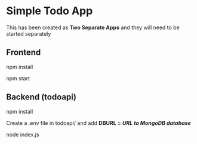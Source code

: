 # Simple Todo App

This has been created as **Two Separate Apps** and they will need to be started separately

## Frontend

npm install

npm start

## Backend (todoapi)

npm install

Create a .env file in todoapi/ and add **DBURL =** **_URL to MongoDB database_**

node index.js
